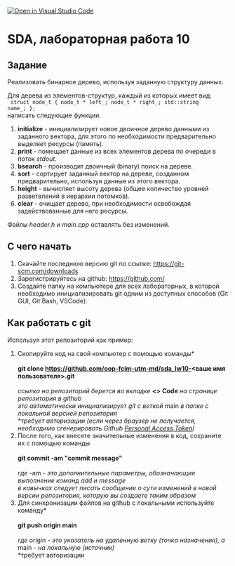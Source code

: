 [![Open in Visual Studio Code](https://classroom.github.com/assets/open-in-vscode-c66648af7eb3fe8bc4f294546bfd86ef473780cde1dea487d3c4ff354943c9ae.svg)](https://classroom.github.com/online_ide?assignment_repo_id=7854663&assignment_repo_type=AssignmentRepo)
# SDA, лабораторная работа 10

## Задание ##
Pеализовать бинарное дерево, используя заданную структуру данных.

Для дерева из элементов-структур, каждый из которых имеет вид:
<br><code>
struct node_t
{
    node_t * left_;
    node_t * right_;
    std::string name_;
};
</code><br> написать следующие функции.

1. **initialize** - инициализирует новое двоичное дерево данными из заданного вектора, для этого по необходимости предварительно выделяет ресурсы (память).
2. **print** - помещает данные из всех элементов дерева по очереди в поток *stdout*.
3. **bsearch** - производит двоичный (binary) поиск на дереве.
4. **sort** - сортирует заданный вектор на дереве, созданном предварительно, используя данные из этого вектора.
5. **height** - вычисляет высоту дерева (общее количество уровней разветвлений в иерархии потомков).
6. **clear** - очищает дерево, при необходимости освобождая задействованные для него ресурсы.

Файлы _header.h_ и _main.cpp_ оставлять без изменений.

## С чего начать
1. Скачайте последнюю версию git по ссылке: https://git-scm.com/downloads
2. Зарегистрируйтесь на github: https://github.com/
3. Создайте папку на компьютере для всех лабораторных, в которой необходимо инициализировать git одним из доступных способов (Git GUI, Git Bash, VSCode).

## Как работать с git
Используя этот репозиторий как пример:
1. Скопируйте код на свой компьютер с помощью команды*<br><br>
**git clone https://github.com/oop-fcim-utm-md/sda_lw10-<ваше имя пользователя>.git**<br><br>
*ссылка на репозиторий берется во вкладке* **<> Code** *на странице репозитория в github*<br>
*это автоматически инициализирует git с веткой* main *в папке с локальной версией репозитория*<br>
**требует авторизации (если через браузер не получается, необходимо сгенерировать Github [Personal Access Token](https://docs.github.com/en/authentication/keeping-your-account-and-data-secure/creating-a-personal-access-token))*
2. После того, как внесете значительные изменения в код, cохраните их с помощью команды<br><br>
**git commit -am "commit message"**<br><br>
*где* -am - *это дополнительные параметры, обозначающие выполнение команд add и message*<br>
*в кавычках следует писать сообщение о сути изменений в новой версии репозитория, которую вы создаете таким образом*
3. Для синхронизации файлов на github с локальными используйте команду*<br><br>
**git push origin main**<br><br>
*где* origin - *это указатель на удаленную ветку (точка назначения), а* main - *на локальную (источник)*<br>
*требует авторизации
